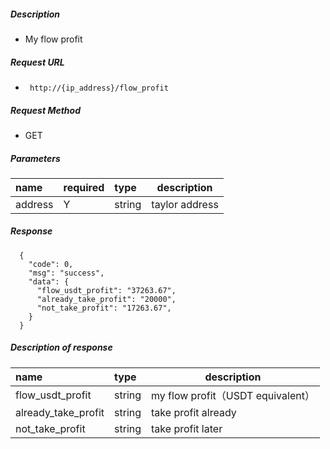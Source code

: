     
##### Description

- My flow profit

##### Request URL
- ` http://{ip_address}/flow_profit`
  
##### Request Method
- GET 

##### Parameters

|name|required|type|description|
|:----    |:---|:----- |-----   |
|address |Y  |string |taylor address   |

##### Response 

``` 
  {
    "code": 0,
	"msg": "success",
    "data": {
      "flow_usdt_profit": "37263.67",
      "already_take_profit": "20000",
      "not_take_profit": "17263.67",
    }
  }
```

##### Description of response 

|name|type|description|
|:-----  |:-----|-----                           |
|flow_usdt_profit |string   |my flow profit（USDT equivalent）  |
|already_take_profit |string   |take profit already  |
|not_take_profit |string   | take profit later  |




